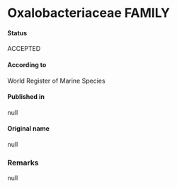 # Oxalobacteriaceae FAMILY

#### Status
ACCEPTED

#### According to
World Register of Marine Species

#### Published in
null

#### Original name
null

### Remarks
null